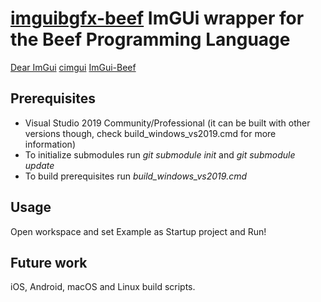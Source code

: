 # [imguibgfx-beef](https://github.com/jazzbre/imguibgfx-beef) ImGUi wrapper for the Beef Programming Language

[Dear ImGui](https://github.com/ocornut/imgui)
[cimgui](https://github.com/cimgui/cimgui)
[ImGui-Beef](https://github.com/qzole/imgui-beef)

## Prerequisites
- Visual Studio 2019 Community/Professional (it can be built with other versions though, check build_windows_vs2019.cmd for more information)
- To initialize submodules run *git submodule init*  and *git submodule update*
- To build prerequisites run *build_windows_vs2019.cmd*


## Usage

Open workspace and set Example as Startup project and Run!

## Future work
iOS, Android, macOS and Linux build scripts.
